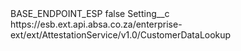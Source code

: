 <?xml version="1.0" encoding="UTF-8"?>
<CustomMetadata xmlns="http://soap.sforce.com/2006/04/metadata" xmlns:xsi="http://www.w3.org/2001/XMLSchema-instance" xmlns:xsd="http://www.w3.org/2001/XMLSchema">
    <label>BASE_ENDPOINT_ESP</label>
    <protected>false</protected>
    <values>
        <field>Setting__c</field>
        <value xsi:type="xsd:string">https://esb.ext.api.absa.co.za/enterprise-ext/ext/AttestationService/v1.0/CustomerDataLookup</value>
    </values>
</CustomMetadata>
